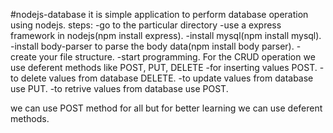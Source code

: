 #nodejs-database
it is simple application to perform database operation using nodejs.
steps:
-go to the particular directory
-use a express framework in nodejs(npm install express).
-install mysql(npm install mysql).
-install body-parser to parse the body data(npm install body parser).
-create your file structure.
-start programming.
    For the CRUD operation we use deferent methods like POST, PUT, DELETE
    -for inserting values POST.
    -to delete values from database DELETE.
    -to update values from database use PUT.
    -to retrive values from database use POST.
    
 we can use POST method for all but for better learning we can use deferent methods.
    
